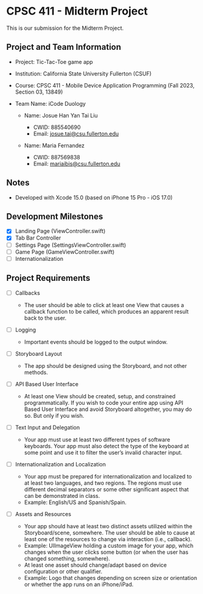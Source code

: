 # CPSC 411 - Midterm Project #

This is our submission for the Midterm Project.

## Project and Team Information ##

* Project: Tic-Tac-Toe game app
* Institution: California State University Fullerton (CSUF)
* Course: CPSC 411 - Mobile Device Application Programming (Fall 2023, Section 03, 13849)
* Team Name: iCode Duology

	* Name: Josue Han Yan Tai Liu
		* CWID: 885540690
		* Email: josue.tai@csu.fullerton.edu

	* Name: Maria Fernandez
		* CWID: 887569838
		* Email: mariaibis@csu.fullerton.edu

## Notes ##

* Developed with Xcode 15.0 (based on iPhone 15 Pro - iOS 17.0)

## Development Milestones ##

- [x] Landing Page (ViewController.swift)
- [x] Tab Bar Controller
- [ ] Settings Page (SettingsViewController.swift)
- [ ] Game Page (GameViewController.swift)
- [ ] Internationalization

## Project Requirements ##

- [ ] Callbacks

	- The user should be able to click at least one View that causes a callback function to be called, which produces an apparent result back to the user.

- [ ] Logging

	- Important events should be logged to the output window.

- [ ] Storyboard Layout

	- The app should be designed using the Storyboard, and not other methods.

- [ ] API Based User Interface

	- At least one View should be created, setup, and constrained programmatically. If you wish to code your entire app using API Based User Interface and avoid Storyboard altogether, you may do so. But only if you wish.

- [ ] Text Input and Delegation

	- Your app must use at least two different types of software keyboards. Your app must also detect the type of the keyboard at some point and use it to filter the user’s invalid character input.

- [ ] Internationalization and Localization

	- Your app must be prepared for internationalization and localized to at least two languages, and two regions. The regions must use different decimal separators or some other significant aspect that can be demonstrated in class.
	- Example: English/US and Spanish/Spain.

- [ ] Assets and Resources
	- Your app should have at least two distinct assets utilized within the Storyboard/scene, somewhere. The user should be able to cause at least one of the resources to change via interaction (i.e., callback).
	- Example: UIImageView holding a custom image for your app, which changes when the user clicks some button (or when the user has changed something, somewhere).
	- At least one asset should change/adapt based on device configuration or other qualifier.
	- Example: Logo that changes depending on screen size or orientation or whether the app runs on an iPhone/iPad.
